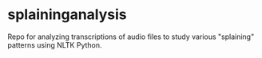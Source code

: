# splaininganalysis
Repo for analyzing transcriptions of audio files to study various "splaining" patterns using NLTK Python.
